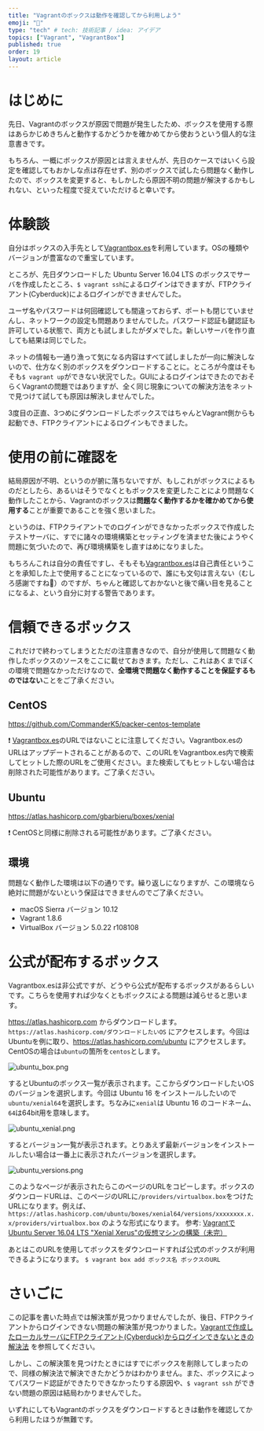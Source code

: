 ```yaml
---
title: "Vagrantのボックスは動作を確認してから利用しよう"
emoji: "👋"
type: "tech" # tech: 技術記事 / idea: アイデア
topics: ["Vagrant", "VagrantBox"]
published: true
order: 19
layout: article
---
```


# はじめに
先日、Vagrantのボックスが原因で問題が発生したため、ボックスを使用する際はあらかじめきちんと動作するかどうかを確かめてから使おうという個人的な注意書きです。

もちろん、一概にボックスが原因とは言えませんが、先日のケースではいくら設定を確認してもおかしな点は存在せず、別のボックスで試したら問題なく動作したので、ボックスを変更すると、もしかしたら原因不明の問題が解決するかもしれない、といった程度で捉えていただけると幸いです。

# 体験談
自分はボックスの入手先として[Vagrantbox.es](http://www.vagrantbox.es)を利用しています。OSの種類やバージョンが豊富なので重宝しています。

ところが、先日ダウンロードした Ubuntu Server 16.04 LTS のボックスでサーバを作成したところ、`$ vagrant ssh`によるログインはできますが、FTPクライアント(Cyberduck)によるログインができませんでした。

ユーザ名やパスワードは何回確認しても間違っておらず、ポートも閉じていませんし、ネットワークの設定も問題ありませんでした。パスワード認証も鍵認証も許可している状態で、両方とも試しましたがダメでした。新しいサーバを作り直しても結果は同じでした。

ネットの情報も一通り漁って気になる内容はすべて試しましたが一向に解決しないので、仕方なく別のボックスをダウンロードすることに。ところが今度はそもそも`$ vagrant up`ができない状況でした。GUIによるログインはできたのでおそらくVagrantの問題ではありますが、全く同じ現象についての解決方法をネットで見つけて試しても原因は解決しませんでした。

3度目の正直、3つめにダウンロードしたボックスではちゃんとVagrant側からも起動でき、FTPクライアントによるログインもできました。

# 使用の前に確認を
結局原因が不明、というのが腑に落ちないですが、もしこれがボックスによるものだとしたら、あるいはそうでなくともボックスを変更したことにより問題なく動作したことから、Vagrantのボックスは**問題なく動作するかを確かめてから使用する**ことが重要であることを強く思いました。

というのは、FTPクライアントでのログインができなかったボックスで作成したテストサーバに、すでに諸々の環境構築とセッティングを済ませた後にようやく問題に気づいたので、再び環境構築をし直すはめになりました。

もちろんこれは自分の責任ですし、そもそも[Vagrantbox.es](http://www.vagrantbox.es)は自己責任ということを承知した上で使用することになっているので、誰にも文句は言えない（むしろ感謝ですね🙏）のですが、ちゃんと確認しておかないと後で痛い目を見ることになるよ、という自分に対する警告であります。

# 信頼できるボックス
これだけで終わってしまうとただの注意書きなので、自分が使用して問題なく動作したボックスのソースをここに載せておきます。ただし、これはあくまでぼくの環境で問題なかっただけなので、**全環境で問題なく動作することを保証するものではない**ことをご了承ください。

## CentOS
https://github.com/CommanderK5/packer-centos-template

❗️ [Vagrantbox.es](http://www.vagrantbox.es)のURLではないことに注意してください。Vagrantbox.esのURLはアップデートされることがあるので、このURLをVagrantbox.es内で検索してヒットした際のURLをご使用ください。また検索してもヒットしない場合は削除された可能性があります。ご了承ください。

## Ubuntu
https://atlas.hashicorp.com/gbarbieru/boxes/xenial

❗️ CentOSと同様に削除される可能性があります。ご了承ください。

## 環境
問題なく動作した環境は以下の通りです。繰り返しになりますが、この環境なら絶対に問題がないという保証はできませんのでご了承ください。

* macOS Sierra バージョン 10.12
* Vagrant 1.8.6
* VirtualBox バージョン 5.0.22 r108108

# 公式が配布するボックス
Vagrantbox.esは非公式ですが、どうやら公式が配布するボックスがあるらしいです。こちらを使用すれば少なくともボックスによる問題は減らせると思います。

https://atlas.hashicorp.com からダウンロードします。`https://atlas.hashicorp.com/ダウンロードしたいOS` にアクセスします。今回はUbuntuを例に取り、https://atlas.hashicorp.com/ubuntu にアクセスします。CentOSの場合は`ubuntu`の箇所を`centos`とします。

![ubuntu_box.png](https://qiita-image-store.s3.amazonaws.com/0/113895/59cbe74a-8311-7185-16db-4d43f2ef8056.png)

するとUbuntuのボックス一覧が表示されます。ここからダウンロードしたいOSのバージョンを選択します。今回は Ubuntu 16 をインストールしたいので`ubuntu/xenial64`を選択します。ちなみに`xenial`は Ubuntu 16 のコードネーム、`64`は64bit用を意味します。

![ubuntu_xenial.png](https://qiita-image-store.s3.amazonaws.com/0/113895/20320974-30f8-c2f2-2570-77e34d064322.png)

するとバージョン一覧が表示されます。とりあえず最新バージョンをインストールしたい場合は一番上に表示されたバージョンを選択します。

![ubuntu_versions.png](https://qiita-image-store.s3.amazonaws.com/0/113895/ca54fafb-3ac2-5d59-79e2-0c00e7cb3521.png)

このようなページが表示されたらこのページのURLをコピーします。ボックスのダウンロードURLは、このページのURLに`/providers/virtualbox.box`をつけたURLになります。例えば、`https://atlas.hashicorp.com/ubuntu/boxes/xenial64/versions/xxxxxxxx.x.x/providers/virtualbox.box` のような形式になります。
参考: [VagrantでUbuntu Server 16.04 LTS "Xenial Xerus"の仮想マシンの構築（未完）](http://qiita.com/__mi_mo/items/0d23b555ce19c3992757#ubuntu-1604%E3%81%AEbox%E3%82%92%E3%83%80%E3%82%A6%E3%83%B3%E3%83%AD%E3%83%BC%E3%83%89)

あとはこのURLを使用してボックスをダウンロードすれば公式のボックスが利用できるようになります。
`$ vagrant box add ボックス名 ボックスのURL`

# さいごに
この記事を書いた時点では解決策が見つかりませんでしたが、後日、FTPクライアントからログインできない問題の解決策が見つかりました。[Vagrantで作成したローカルサーバにFTPクライアント(Cyberduck)からログインできないときの解決法](http://qiita.com/noraworld/items/a0fac559d2d6e76d50f8) を参照してください。

しかし、この解決策を見つけたときにはすでにボックスを削除してしまったので、同様の解決法で解決できたかどうかはわかりません。また、ボックスによってパスワード認証ができたりできなかったりする原因や、`$ vagrant ssh` ができない問題の原因は結局わかりませんでした。

いずれにしてもVagrantのボックスをダウンロードするときは動作を確認してから利用したほうが無難です。
